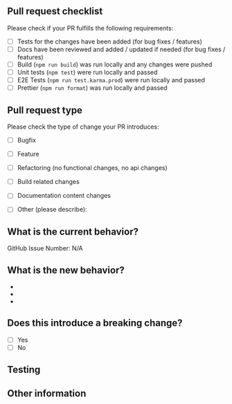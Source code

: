 <!-- Please refer to our contributing documentation for any questions on submitting a pull request, or let us know here if you need any help: https://github.com/ionic-team/stencil/blob/master/.github/CONTRIBUTING.md -->

## Pull request checklist

Please check if your PR fulfills the following requirements:
- [ ] Tests for the changes have been added (for bug fixes / features)
- [ ] Docs have been reviewed and added / updated if needed (for bug fixes / features)
- [ ] Build (`npm run build`) was run locally and any changes were pushed
- [ ] Unit tests (`npm test`) were run locally and passed
- [ ] E2E Tests (`npm run test.karma.prod`) were run locally and passed
- [ ] Prettier (`npm run format`) was run locally and passed

## Pull request type

<!-- Please do not submit updates to dependencies unless it fixes an issue. --> 

<!-- Please try to limit your pull request to one type, submit multiple pull requests if needed. --> 

Please check the type of change your PR introduces:
- [ ] Bugfix
- [ ] Feature
- [ ] Refactoring (no functional changes, no api changes)
- [ ] Build related changes
- [ ] Documentation content changes
- [ ] Other (please describe):


## What is the current behavior?
<!-- Please describe the current behavior that you are modifying, or link to a relevant issue. -->

GitHub Issue Number: N/A


## What is the new behavior?
<!-- Please describe the behavior or changes that are being added by this PR. -->

-
-
-

## Does this introduce a breaking change?

- [ ] Yes
- [ ] No

<!-- If this introduces a breaking change, please describe the impact and migration path for existing applications below. -->

## Testing

<!-- Please describe the steps you took to test the changes in this PR. -->

## Other information

<!-- Any other information that is important to this PR such as screenshots of how the component looks before and after the change. -->
